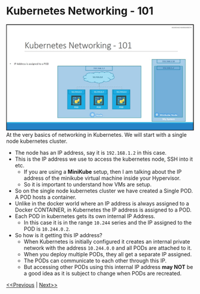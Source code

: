 # Kubernetes Networking - 101
![Kubernates Networking - 101](./images/networking-101.jpg)
At the very basics of networking in Kubernetes. We will start with a single node kubernetes cluster.
* The node has an IP address, say it is `192.168.1.2` in this case.
* This is the IP address we use to access the kubernetes node, SSH into it etc.
    * If you are using a **MiniKube** setup, then I am talking about the IP address of the minikube virtual machine inside your Hypervisor. 
    * So it is important to understand how VMs are setup.
* So on the single node kubernetes cluster we have created a Single POD. A POD hosts a container.
* Unlike in the docker world where an IP address is always assigned to a Docker CONTAINER, in Kubernetes the IP address is assigned to a POD.
* Each POD in kubernetes gets its own internal IP Address. 
    * In this case it is in the range `10.244` series and the IP assigned to the POD is `10.244.0.2`.
* So how is it getting this IP address?
    * When Kubernetes is initially configured it creates an internal private network with the address `10.244.0.0` and all PODs are attached to it.
    * When you deploy multiple PODs, they all get a separate IP assigned.
    * The PODs can communicate to each other through this IP.
    * But accessing other PODs using this internal IP address **may NOT** be a good idea as it is subject to change when PODs are recreated.

[<<Previous](../unit06-k8s-concepts-pods-replicaSets-deployment/README.md) | [Next>>]()